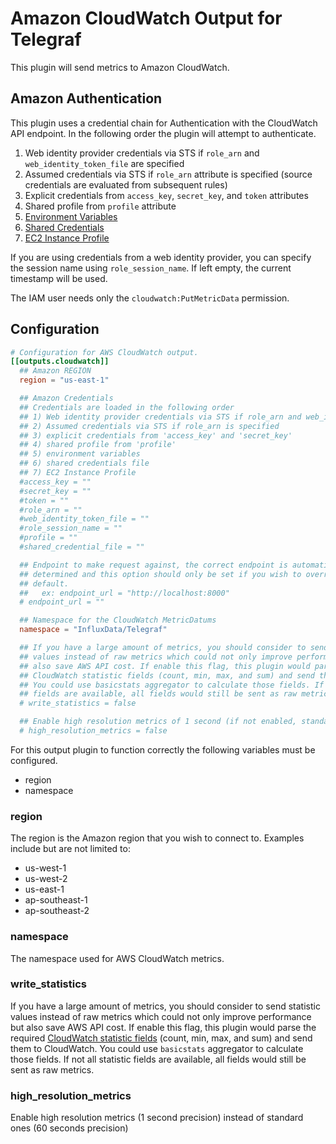 # Amazon CloudWatch Output for Telegraf

This plugin will send metrics to Amazon CloudWatch.

## Amazon Authentication

This plugin uses a credential chain for Authentication with the CloudWatch
API endpoint. In the following order the plugin will attempt to authenticate.

1. Web identity provider credentials via STS if `role_arn` and `web_identity_token_file` are specified
1. Assumed credentials via STS if `role_arn` attribute is specified (source credentials are evaluated from subsequent rules)
1. Explicit credentials from `access_key`, `secret_key`, and `token` attributes
1. Shared profile from `profile` attribute
1. [Environment Variables](https://github.com/aws/aws-sdk-go/wiki/configuring-sdk#environment-variables)
1. [Shared Credentials](https://github.com/aws/aws-sdk-go/wiki/configuring-sdk#shared-credentials-file)
1. [EC2 Instance Profile](http://docs.aws.amazon.com/AWSEC2/latest/UserGuide/iam-roles-for-amazon-ec2.html)

If you are using credentials from a web identity provider, you can specify the session name using `role_session_name`. If
left empty, the current timestamp will be used.

The IAM user needs only the `cloudwatch:PutMetricData` permission.

## Configuration

```toml
# Configuration for AWS CloudWatch output.
[[outputs.cloudwatch]]
  ## Amazon REGION
  region = "us-east-1"

  ## Amazon Credentials
  ## Credentials are loaded in the following order
  ## 1) Web identity provider credentials via STS if role_arn and web_identity_token_file are specified
  ## 2) Assumed credentials via STS if role_arn is specified
  ## 3) explicit credentials from 'access_key' and 'secret_key'
  ## 4) shared profile from 'profile'
  ## 5) environment variables
  ## 6) shared credentials file
  ## 7) EC2 Instance Profile
  #access_key = ""
  #secret_key = ""
  #token = ""
  #role_arn = ""
  #web_identity_token_file = ""
  #role_session_name = ""
  #profile = ""
  #shared_credential_file = ""

  ## Endpoint to make request against, the correct endpoint is automatically
  ## determined and this option should only be set if you wish to override the
  ## default.
  ##   ex: endpoint_url = "http://localhost:8000"
  # endpoint_url = ""

  ## Namespace for the CloudWatch MetricDatums
  namespace = "InfluxData/Telegraf"

  ## If you have a large amount of metrics, you should consider to send statistic
  ## values instead of raw metrics which could not only improve performance but
  ## also save AWS API cost. If enable this flag, this plugin would parse the required
  ## CloudWatch statistic fields (count, min, max, and sum) and send them to CloudWatch.
  ## You could use basicstats aggregator to calculate those fields. If not all statistic
  ## fields are available, all fields would still be sent as raw metrics.
  # write_statistics = false

  ## Enable high resolution metrics of 1 second (if not enabled, standard resolution are of 60 seconds precision)
  # high_resolution_metrics = false
```

For this output plugin to function correctly the following variables
must be configured.

* region
* namespace

### region

The region is the Amazon region that you wish to connect to.
Examples include but are not limited to:

* us-west-1
* us-west-2
* us-east-1
* ap-southeast-1
* ap-southeast-2

### namespace

The namespace used for AWS CloudWatch metrics.

### write_statistics

If you have a large amount of metrics, you should consider to send statistic
values instead of raw metrics which could not only improve performance but
also save AWS API cost. If enable this flag, this plugin would parse the required
[CloudWatch statistic fields](https://docs.aws.amazon.com/sdk-for-go/api/service/cloudwatch/#StatisticSet)
(count, min, max, and sum) and send them to CloudWatch. You could use `basicstats`
aggregator to calculate those fields. If not all statistic fields are available,
all fields would still be sent as raw metrics.

### high_resolution_metrics

Enable high resolution metrics (1 second precision) instead of standard ones (60 seconds precision)
